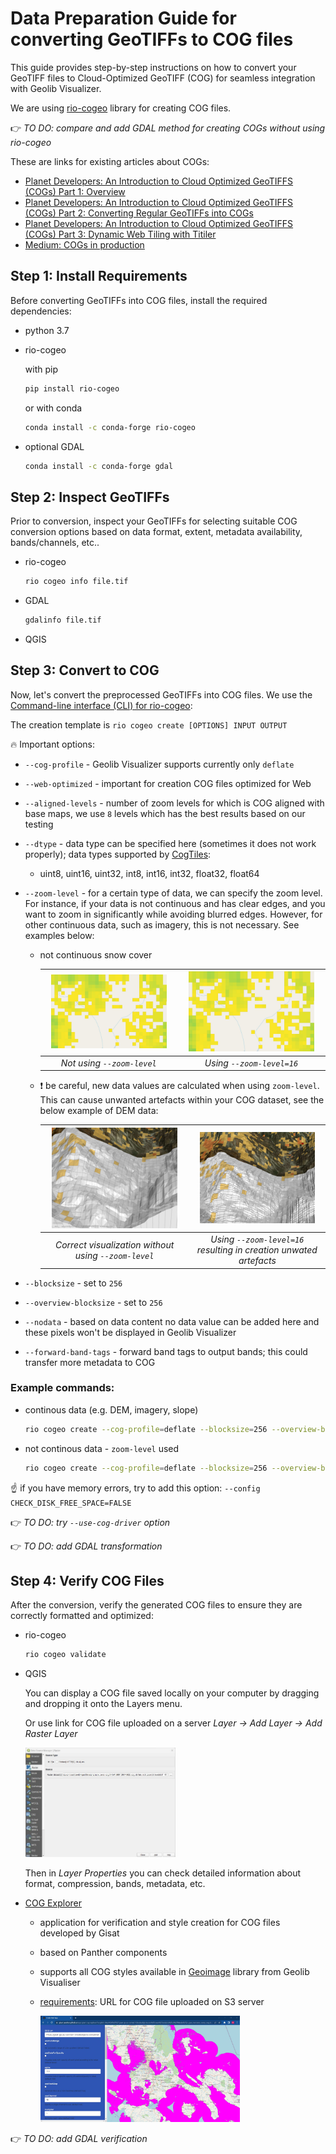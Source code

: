# Data Preparation Guide for converting GeoTIFFs to COG files

This guide provides step-by-step instructions on how to convert your GeoTIFF files 
to Cloud-Optimized GeoTIFF (COG) for seamless integration with Geolib Visualizer.

We are using [rio-cogeo](https://cogeotiff.github.io/rio-cogeo/) library for creating COG files.

:point_right: *TO DO: compare and add GDAL method for creating COGs without using rio-cogeo*

These are links for existing articles about COGs:
- [Planet Developers: An Introduction to Cloud Optimized GeoTIFFS (COGs) Part 1: Overview](https://developers.planet.com/docs/planetschool/an-introduction-to-cloud-optimized-geotiffs-cogs-part-1-overview/)
- [Planet Developers: An Introduction to Cloud Optimized GeoTIFFS (COGs) Part 2: Converting Regular GeoTIFFs into COGs](https://developers.planet.com/docs/planetschool/an-introduction-to-cloud-optimized-geotiffs-cogs-part-2-converting-regular-geotiffs-into-cogs/)
- [Planet Developers: An Introduction to Cloud Optimized GeoTIFFS (COGs) Part 3: Dynamic Web Tiling with Titiler](https://developers.planet.com/docs/planetschool/an-introduction-to-cloud-optimized-geotiffs-cogs-part-3-dynamic-web-tiling-with-titiler/)
- [Medium: COGs in production](https://sean-rennie.medium.com/cogs-in-production-e9a42c7f54e4)

## Step 1: Install Requirements
Before converting GeoTIFFs into COG files, install the required dependencies:

- python 3.7
- rio-cogeo

  with pip
  ```bash
  pip install rio-cogeo
  ```
  or with conda
  ```bash
  conda install -c conda-forge rio-cogeo
  ```
- optional GDAL
  ```bash
  conda install -c conda-forge gdal
  ```


## Step 2: Inspect GeoTIFFs
Prior to conversion, inspect your GeoTIFFs for selecting suitable COG conversion options 
based on data format, extent, metadata availability, bands/channels, etc..

- rio-cogeo
    ```bash
    rio cogeo info file.tif
    ```
- GDAL
    ```bash
    gdalinfo file.tif
    ```
- QGIS

## Step 3: Convert to COG
Now, let's convert the preprocessed GeoTIFFs into COG files. We use the [Command-line interface (CLI)
for rio-cogeo](https://cogeotiff.github.io/rio-cogeo/CLI/):

The creation template is `rio cogeo create [OPTIONS] INPUT OUTPUT`

:fire: Important options:
- `--cog-profile` - Geolib Visualizer supports currently only `deflate`
- `--web-optimized` - important for creation COG files optimized for Web
- `--aligned-levels` - number of zoom levels for which is COG aligned with base maps, 
we use `8` levels which has the best results based on our testing
- `--dtype` - data type can be specified here (sometimes it does not work properly); 
data types supported by [CogTiles](./geoimage/src/cogtiles/README.md):
  - uint8, uint16, uint32, int8, int16, int32, float32, float64
- `--zoom-level` - for a certain type of data, we can specify the zoom level. 
For instance, if your data is not continuous and has clear edges, and you want to zoom in significantly 
while avoiding blurred edges. However, for other continuous data, such as imagery, 
this is not necessary. See examples below:
  - not continuous snow cover

    | <img src="/images/create_cog_not_blurred.jpg" alt="not blurred edges" width="90%"> | <img src="/images/create_cog_not_blurred.jpg" alt="not blurred edges" width="90%"> |
    |:----------------------------------------------------------------------------------:|:---------------------------------------------------------------------------------:|
    |                             *Not using `--zoom-level`*                             |                             *Using `--zoom-level=16`*                             |
  
  - :exclamation: be careful, new data values are calculated when using `zoom-level`. This can cause
unwanted artefacts within your COG dataset, see the below example of DEM data:

    | <img src="/images/copdem_cog_deflate_float32_levels8.jpg" alt="correct visualization" width="90%"> | <img src="/images/copdem_cog_deflate_float32_zoom16_levels8.jpg" alt="unwatend artefacts" width="90%"> |
    |:--------------------------------------------------------------------------------------------------:|:------------------------------------------------------------------------------------------------------:|
    |                        *Correct visualization without using `--zoom-level`*                        |                   *Using `--zoom-level=16` resulting in creation unwated artefacts*                    |

- `--blocksize` - set to `256`
- `--overview-blocksize` - set to `256`
- `--nodata` - based on data content no data value can be added here and these pixels won't be displayed in Geolib Visualizer
- `--forward-band-tags` - forward band tags to output bands; this could transfer more metadata to COG

### Example commands:
- continous data (e.g. DEM, imagery, slope)
  ```bash
  rio cogeo create --cog-profile=deflate --blocksize=256 --overview-blocksize=256 --web-optimized --aligned-levels=8 --dtype=float32 --nodata=0 file.tif cog_file.tif
  ```
- not continous data - `zoom-level` used
  ```bash
  rio cogeo create --cog-profile=deflate --blocksize=256 --overview-blocksize=256 --web-optimized --aligned-levels=8 --dtype=float32 --nodata=0  --zoom-level=16 file.tif cog_file.tif
  ```
:point_up: if you have memory errors, try to add this option: `--config CHECK_DISK_FREE_SPACE=FALSE`


:point_right: *TO DO: try `--use-cog-driver` option*

:point_right: *TO DO: add GDAL transformation*

## Step 4: Verify COG Files
After the conversion, verify the generated COG files to ensure they are correctly formatted and optimized:

- rio-cogeo
    ```bash
    rio cogeo validate
    ```

- QGIS

  You can display a COG file saved locally on your computer by dragging and dropping it onto the Layers menu. 
  
  Or use link for COG file uploaded on a server *Layer -> Add Layer -> Add Raster Layer*

  <img src = "/images/qgis-add-cog-url.jpg" width = "50%">

  Then in *Layer Properties* you can check detailed information about format, compression, bands, metadata, etc.


- [COG Explorer](https://gisat-panther.github.io/app-gisat-cog-explorer/)
  - application for verification and style creation for COG files developed by Gisat
  - based on Panther components
  - supports all COG styles available in [Geoimage](./geoimage/src/geoimage/README.md) library from Geolib Visualiser
  - <ins>requirements</ins>: URL for COG file uploaded on S3 server

    <img src = "/images/gisat_cog_explorer.jpg" width = "70%">

:point_right: *TO DO: add GDAL verification*

